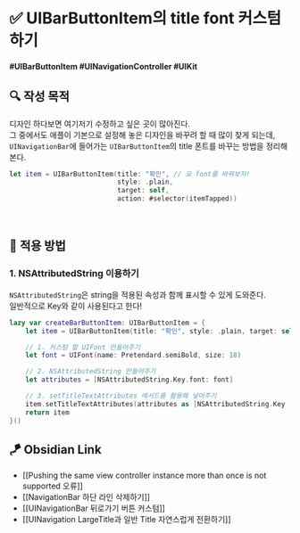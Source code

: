 # ✅ UIBarButtonItem의 title font 커스텀하기

#### #UIBarButtonItem #UINavigationController #UIKit 

## **🔍** 작성 목적

디자인 하다보면 여기저기 수정하고 싶은 곳이 많아진다.   
그 중에서도 애플이 기본으로 설정해 놓은 디자인을 바꾸려 할 때 많이 찾게 되는데,   
`UINavigationBar`에 들어가는 `UIBarButtonItem`의 title 폰트를 바꾸는 방법을 정리해본다.

~~~swift
let item = UIBarButtonItem(title: "확인", // 요 font를 바꿔보자!
                           style: .plain,
                           target: self,
                           action: #selector(itemTapped))
~~~

<br>

## 📌 적용 방법

### 1. NSAttributedString 이용하기

`NSAttributedString`은 string을 적용된 속성과 함께 표시할 수 있게 도와준다.   
일반적으로 Key와 같이 사용된다고 한다!

~~~swift
lazy var createBarButtonItem: UIBarButtonItem = {
    let item = UIBarButtonItem(title: "확인", style: .plain, target: self, action: #selector(itemTapped))

    // 1. 커스텀 할 UIFont 만들어주기
    let font = UIFont(name: Pretendard.semiBold, size: 18)

    // 2. NSAttributedString 만들어주기
    let attributes = [NSAttributedString.Key.font: font]

    // 3. setTitleTextAttributes 메서드를 활용해 넣어주기
    item.setTitleTextAttributes(attributes as [NSAttributedString.Key : Any], for: .normal)
    return item
}()
~~~


## 🪁 Obsidian Link
- [[Pushing the same view controller instance more than once is not supported 오류]]
- [[NavigationBar 하단 라인 삭제하기]]
- [[UINavigationBar 뒤로가기 버튼 커스텀]]
- [[UINavigation LargeTitle과 일반 Title 자연스럽게 전환하기]]